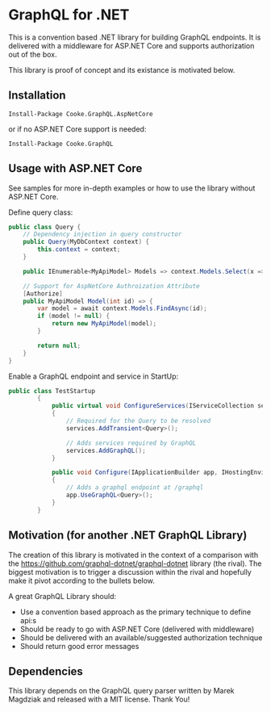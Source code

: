 # GraphQL for .NET 
This is a convention based .NET library for building GraphQL endpoints. It is delivered with a middleware for ASP.NET Core and supports authorization out of the box.

This library is proof of concept and its existance is motivated below.  

## Installation

```Install-Package Cooke.GraphQL.AspNetCore```

or if no ASP.NET Core support is needed:

```Install-Package Cooke.GraphQL```

## Usage with ASP.NET Core

See samples for more in-depth examples or how to use the library without ASP.NET Core.

Define query class:
```C#
public class Query {
    // Dependency injection in query constructor
    public Query(MyDbContext context) {
        this.context = context;
    }

    public IEnumerable<MyApiModel> Models => context.Models.Select(x => new MyApiModel(x)).ToArrayAsync();

    // Support for AspNetCore Authroization Attribute
    [Authorize]
    public MyApiModel Model(int id) => {
        var model = await context.Models.FindAsync(id);
        if (model != null) {
            return new MyApiModel(model);
        }

        return null;
    }
}
```

Enable a GraphQL endpoint and service in StartUp:
```C#
public class TestStartup
        {
            public virtual void ConfigureServices(IServiceCollection services)
            {
                // Required for the Query to be resolved
                services.AddTransient<Query>();

                // Adds services required by GraphQL
                services.AddGraphQL();
            }

            public void Configure(IApplicationBuilder app, IHostingEnvironment env, ILoggerFactory loggerFactory)
            {
                // Adds a graphql endpoint at /graphql
                app.UseGraphQL<Query>();
            }
        }
```

## Motivation (for another .NET GraphQL Library)
The creation of this library is motivated in the context of a comparison with the https://github.com/graphql-dotnet/graphql-dotnet library (the rival). The biggest motivation is to trigger a discussion within the rival and hopefully make it pivot according to the bullets below.  

A great GraphQL Library should:

* Use a convention based approach as the primary technique to define api:s
* Should be ready to go with ASP.NET Core (delivered with middleware)
* Should be delivered with an available/suggested authorization technique
* Should return good error messages

## Dependencies

This library depends on the GraphQL query parser written by Marek Magdziak and released with a MIT license. Thank You!